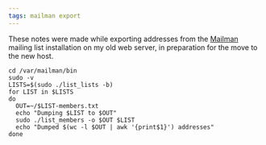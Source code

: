 ```yaml
---
tags: mailman export
---
```


These notes were made while exporting addresses from the [Mailman](/wiki/Mailman) mailing list installation on my old web server, in preparation for the move to the new host.

    cd /var/mailman/bin
    sudo -v
    LISTS=$(sudo ./list_lists -b)
    for LIST in $LISTS
    do
      OUT=~/$LIST-members.txt
      echo "Dumping $LIST to $OUT"
      sudo ./list_members -o $OUT $LIST
      echo "Dumped $(wc -l $OUT | awk '{print$1}') addresses"
    done
